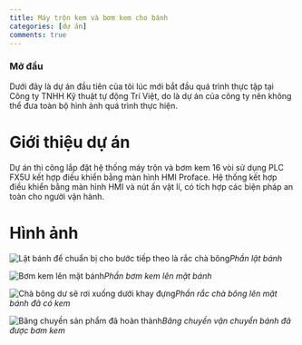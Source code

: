 ```yaml
---
title: Máy trộn kem và bơm kem cho bánh
categories: [dự án]
comments: true
---
```

### Mở đầu
Dưới đây là dự án đầu tiên của tôi lúc mới bắt đầu quá trình thực tập tại Công ty TNHH Kỹ thuật tự động Trí Việt, do là dự án của công ty nên không thể đưa toàn bộ hình ảnh quá trình thực hiện.
# Giới thiệu dự án
Dự án thi công lắp đặt hệ thống máy trộn và bơm kem 16 vòi sử dụng PLC FX5U kết hợp điều khiển bằng màn hình HMI Proface.
Hệ thống kết hợp điều khiển bằng màn hình HMI và nút ấn vật lí, có tích hợp các biện pháp an toàn cho người vận hành.
# Hình ảnh

![Lật bánh để chuẩn bị cho bước tiếp theo là rắc chà bông](https://cdn.discordapp.com/attachments/1198300551193034894/1284081639856537651/IMG20230216163811.jpg?ex=66e555b8&is=66e40438&hm=7acc1f9521830849a8463125105d83bf0aac424528566fb3ae1f94bd76d74d74&)*Phần lật bánh*

![Bơm kem lên mặt bánh ](https://cdn.discordapp.com/attachments/1193251091350032424/1284089037220741140/IMG20230216163804.png?ex=66e55c9b&is=66e40b1b&hm=a3db52d91ffe32d1ea5b7031f0fc51d93ecf336d9dca3652c611c8047728bf11&)*Phần bơm kem lên mặt bánh*

![Chà bông dư sẽ rơi xuống dưới khay đựng](https://cdn.discordapp.com/attachments/1198300551193034894/1284081640422899736/IMG20230216163818.jpg?ex=66e555b8&is=66e40438&hm=9d76a85f86e3cccf4d96b610a79335da8df8abcde6a12d74630e615567945530&)*Phần rắc chà bông lên mặt bánh đã có kem*

![Băng chuyền sản phẩm đã hoàn thành](https://cdn.discordapp.com/attachments/1198300551193034894/1284081637759389697/IMG20230216163800.jpg?ex=66e555b7&is=66e40437&hm=1f2baf4280e27d0d87e5175cd0202d04f50af28e738d434307f06a168f116544&)*Băng chuyền vận chuyển bánh đã được bơm kem*
